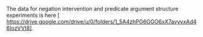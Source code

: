 The data for negation intervention and predicate argument structure experiments is here [ https://drive.google.com/drive/u/0/folders/1_5A4zhPG6GGO6xX7avyvxAd46IozVVt8].
